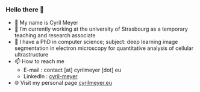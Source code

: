 ### Hello there 👋

* 📝 My name is Cyril Meyer
* 🏫 I’m currently working at the university of Strasbourg as a temporary teaching and research associate
* 🔭 I have a PhD in computer science; subject: deep learning image segmentation in electron microscopy for quantitative analysis of cellular ultrastructure
* 📫 How to reach me
  * E-mail : contact [at] cyrilmeyer [dot] eu  
  * LinkedIn : [cyril-meyer](https://www.linkedin.com/in/cyril-meyer/)  
* 🌐 Visit my personal page [cyrilmeyer.eu](https://cyrilmeyer.eu/)

<!--
**Cyril-Meyer/Cyril-Meyer** is a ✨ _special_ ✨ repository because its `README.md` (this file) appears on your GitHub profile.

Here are some ideas to get you started:

- 🔭 I’m currently working on ...
- 🌱 I’m currently learning ...
- 👯 I’m looking to collaborate on ...
- 🤔 I’m looking for help with ...
- 💬 Ask me about ...
- 📫 How to reach me: ...
- 😄 Pronouns: ...
- ⚡ Fun fact: ...
-->
